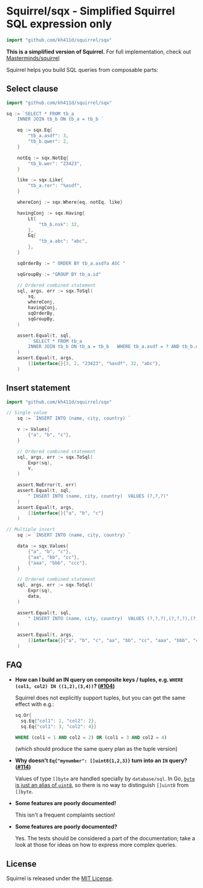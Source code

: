 # Squirrel/sqx - Simplified Squirrel SQL expression only

```go
import "github.com/kh411d/squirrel/sqx"

```

**This is a simplified version of Squirrel.** For full implementation, check out
[Masterminds/squirrel](https://github.com/Masterminds/squirrel)

Squirrel helps you build SQL queries from composable parts:

## Select clause
```go
import "github.com/kh411d/squirrel/sqx"

sq := `SELECT * FROM tb_a 
	INNER JOIN tb_b ON tb_a = tb_b `

	eq := sqx.Eq{
		"tb_a.asdf": 3,
		"tb_b.qwer": 2,
	}

	notEq := sqx.NotEq{
		"tb_b.wer": "23423",
	}

	like := sqx.Like{
		"tb_a.rer": "%asdf",
	}

	whereConj := sqx.Where{eq, notEq, like}

	havingConj := sqx.Having{
		Lt{
			"tb_b.nsk": 32,
		},
		Eq{
			"tb_a.abc": "abc",
		},
	}

	sqOrderBy := " ORDER BY tb_a.asdfa ASC "

	sqGroupBy := "GROUP BY tb_a.id"

    // Ordered combined statement
	sql, args, err := sqx.ToSql(
		sq, 
		whereConj,
		havingConj,
		sqOrderBy, 
		sqGroupBy, 
	)

	assert.Equal(t, sql, 
        ` SELECT * FROM tb_a 
        INNER JOIN tb_b ON tb_a = tb_b   WHERE tb_a.asdf = ? AND tb_b.qwer = ? AND tb_b.wer <> ? AND tb_a.rer LIKE ?   HAVING tb_b.nsk < ? AND tb_a.abc = ?   ORDER BY tb_a.asdfa ASC  GROUP BY tb_a.id`,
    )
	assert.Equal(t, args, 
        []interface{}{3, 2, "23423", "%asdf", 32, "abc"},
    )
```

## Insert statement

```go
import "github.com/kh411d/squirrel/sqx"

// Single value
	sq := `INSERT INTO (name, city, country) `

	v := Values{
		{"a", "b", "c"},
	}

    // Ordered combined statement   
	sql, args, err := sqx.ToSql(
        Expr(sq), 
        v,
    )

	assert.NoError(t, err)
	assert.Equal(t, sql, 
        " INSERT INTO (name, city, country)  VALUES (?,?,?)"
    )
	assert.Equal(t, args, 
        []interface{}{"a", "b", "c"}
    )

// Multiple insert
	sq := `INSERT INTO (name, city, country) `

	data := sqx.Values{
		{"a", "b", "c"},
		{"aa", "bb", "cc"},
		{"aaa", "bbb", "ccc"},
	}

    // Ordered combined statement
	sql, args, err := sqx.ToSql(
        Expr(sq), 
        data,
    )

	assert.Equal(t, sql, 
        " INSERT INTO (name, city, country)  VALUES (?,?,?),(?,?,?),(?,?,?)"
    )

	assert.Equal(t, args, 
        []interface{}{"a", "b", "c", "aa", "bb", "cc", "aaa", "bbb", "ccc"}
    )

```

## FAQ

* **How can I build an IN query on composite keys / tuples, e.g. `WHERE (col1, col2) IN ((1,2),(3,4))`? ([#104](https://github.com/Masterminds/squirrel/issues/104))**

    Squirrel does not explicitly support tuples, but you can get the same effect with e.g.:

    ```go
    sq.Or{
      sq.Eq{"col1": 1, "col2": 2},
      sq.Eq{"col1": 3, "col2": 4}}
    ```

    ```sql
    WHERE (col1 = 1 AND col2 = 2) OR (col1 = 3 AND col2 = 4)
    ```

    (which should produce the same query plan as the tuple version)

* **Why doesn't `Eq{"mynumber": []uint8{1,2,3}}` turn into an `IN` query? ([#114](https://github.com/Masterminds/squirrel/issues/114))**

    Values of type `[]byte` are handled specially by `database/sql`. In Go, [`byte` is just an alias of `uint8`](https://golang.org/pkg/builtin/#byte), so there is no way to distinguish `[]uint8` from `[]byte`.

* **Some features are poorly documented!**

    This isn't a frequent complaints section!

* **Some features are poorly documented?**

    Yes. The tests should be considered a part of the documentation; take a look at those for ideas on how to express more complex queries.

## License

Squirrel is released under the
[MIT License](http://www.opensource.org/licenses/MIT).
